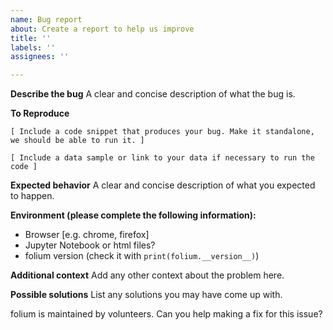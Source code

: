 ```yaml
---
name: Bug report
about: Create a report to help us improve
title: ''
labels: ''
assignees: ''

---
```


**Describe the bug**
A clear and concise description of what the bug is.

**To Reproduce**

```
[ Include a code snippet that produces your bug. Make it standalone, we should be able to run it. ]

[ Include a data sample or link to your data if necessary to run the code ]

```

**Expected behavior**
A clear and concise description of what you expected to happen.

**Environment (please complete the following information):**
 - Browser [e.g. chrome, firefox]
 - Jupyter Notebook or html files?
 - folium version (check it with `print(folium.__version__)`)

**Additional context**
Add any other context about the problem here.

**Possible solutions**
List any solutions you may have come up with.

folium is maintained by volunteers. Can you help making a fix for this issue?
